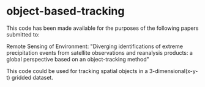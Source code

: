 # object-based-tracking

This code has been made available for the purposes of the following papers submitted to:

Remote Sensing of Environment: "Diverging identifications of extreme precipitation events from satellite observations and reanalysis products: a global perspective based on an object-tracking method"

This code could be used for tracking spatial objects in a 3-dimensional(x-y-t) gridded dataset.
